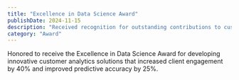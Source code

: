 ```yaml
---
title: "Excellence in Data Science Award"
publishDate: 2024-11-15
description: "Received recognition for outstanding contributions to customer analytics and machine learning implementations."
category: "Award"
---
```


Honored to receive the Excellence in Data Science Award for developing innovative customer analytics solutions that increased client engagement by 40% and improved predictive accuracy by 25%.